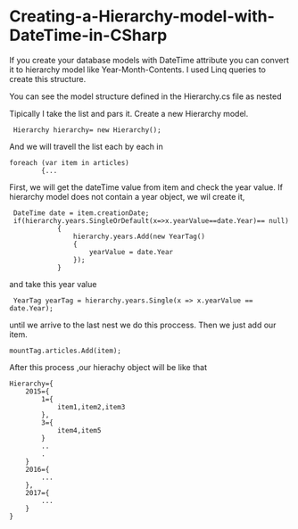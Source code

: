 # Creating-a-Hierarchy-model-with-DateTime-in-CSharp
If you create your database models with DateTime attribute you can convert it to hierarchy model like Year-Month-Contents. I used Linq queries to create this structure.

You can see the model structure defined in the Hierarchy.cs file as nested

Tipically I take the list and pars it.
Create a new Hierarchy model.

	 Hierarchy hierarchy= new Hierarchy();

And we will travell the list each by each in 

	foreach (var item in articles)
            {...

First, we will get the dateTime value from item and check the year value. If hierarchy model does not contain a year object,
we wil create it,  

	 DateTime date = item.creationDate;
	 if(hierarchy.years.SingleOrDefault(x=>x.yearValue==date.Year)== null)
                {
                    hierarchy.years.Add(new YearTag()
                    {
                        yearValue = date.Year
                    });
                }
and take this year value 

	 YearTag yearTag = hierarchy.years.Single(x => x.yearValue == date.Year);
	 
until we arrive to the last nest we do this proccess. 
Then we just add our item.

	mountTag.articles.Add(item);
	

After this process ,our hierachy object will be like that

	Hierarchy={
		2015={
			1={
				item1,item2,item3
			},
			3={
				item4,item5
			}
			..
			.
		}
		2016={
			...
		},
		2017={
			...
		}
	}
	
	
